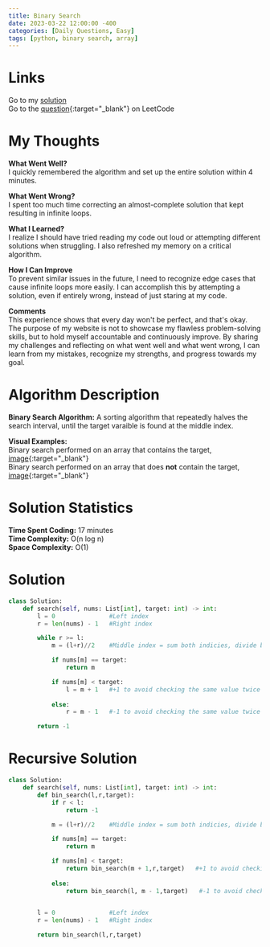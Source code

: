 ```yaml
---
title: Binary Search
date: 2023-03-22 12:00:00 -400
categories: [Daily Questions, Easy]
tags: [python, binary search, array]
---
```


# Links  

Go to my [solution](#solution)  
Go to the [question](https://leetcode.com/problems/binary-search/){:target="_blank"} on LeetCode  

# My Thoughts  

**What Went Well?**  
I quickly remembered the algorithm and set up the entire solution within 4 minutes.

**What Went Wrong?**  
I spent too much time correcting an almost-complete solution that kept resulting in infinite loops.

**What I Learned?**  
I realize I should have tried reading my code out loud or attempting different solutions when struggling. I also refreshed my memory on a critical algorithm.

**How I Can Improve**  
To prevent similar issues in the future, I need to recognize edge cases that cause infinite loops more easily. I can accomplish this by attempting a solution, even if entirely wrong, instead of just staring at my code. 

**Comments**  
This experience shows that every day won't be perfect, and that's okay. The purpose of my website is not to showcase my flawless problem-solving skills, but to hold myself accountable and continuously improve. By sharing my challenges and reflecting on what went well and what went wrong, I can learn from my mistakes, recognize my strengths, and progress towards my goal.

# Algorithm Description

**Binary Search Algorithm:** A sorting algorithm that repeatedly halves the search interval, until the target varaible is found at the middle index.  

**Visual Examples:**  
Binary search performed on an array that contains the target, [image](https://ds1-iiith.vlabs.ac.in/exp/unsorted-arrays/binary-search/images/binary_search_stepwise.png){:target="_blank"}  
Binary search performed on an array that does **not** contain the target, [image](https://storage.googleapis.com/algodailyrandomassets/tutorials-optimized/binarySearch1.png){:target="_blank"}

# Solution Statistics  

**Time Spent Coding:** 17 minutes  
**Time Complexity:** O(n log n)  
**Space Complexity:** O(1)  

# Solution  

```python
class Solution:
    def search(self, nums: List[int], target: int) -> int:
        l = 0               #Left index
        r = len(nums) - 1   #Right index

        while r >= l:       
            m = (l+r)//2    #Middle index = sum both indicies, divide by 2, and floor the result

            if nums[m] == target:
                return m

            if nums[m] < target:
                l = m + 1   #+1 to avoid checking the same value twice and infinite looping
            
            else:
                r = m - 1   #-1 to avoid checking the same value twice and infinite looping

        return -1
```

# Recursive Solution  

```python
class Solution:
    def search(self, nums: List[int], target: int) -> int:
        def bin_search(l,r,target):
            if r < l:
                return -1       

            m = (l+r)//2    #Middle index = sum both indicies, divide by 2, and floor the result

            if nums[m] == target:
                return m

            if nums[m] < target:
                return bin_search(m + 1,r,target)   #+1 to avoid checking the same value twice and infinite looping
            
            else:
                return bin_search(l, m - 1,target)   #-1 to avoid checking the same value twice and infinite looping
                

        l = 0               #Left index
        r = len(nums) - 1   #Right index

        return bin_search(l,r,target)
```

